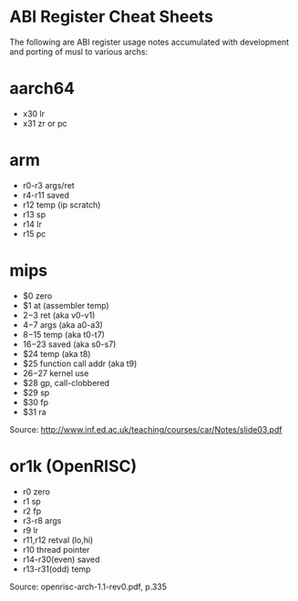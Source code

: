 # ABI Register Cheat Sheets

The following are ABI register usage notes accumulated with development and porting of musl to various archs:

# aarch64

* x30 lr
* x31 zr or pc

# arm

* r0-r3 args/ret
* r4-r11 saved
* r12 temp (ip scratch)
* r13 sp
* r14 lr
* r15 pc

# mips

* $0 zero
* $1 at (assembler temp)
* $2-$3 ret (aka v0-v1)
* $4-$7 args (aka a0-a3)
* $8-$15 temp (aka t0-t7)
* $16-$23 saved (aka s0-s7)
* $24 temp (aka t8)
* $25 function call addr (aka t9)
* $26-$27 kernel use
* $28 gp, call-clobbered
* $29 sp
* $30 fp
* $31 ra

Source: http://www.inf.ed.ac.uk/teaching/courses/car/Notes/slide03.pdf

# or1k (OpenRISC)

* r0 zero
* r1 sp
* r2 fp
* r3-r8 args
* r9 lr
* r11,r12 retval (lo,hi)
* r10 thread pointer
* r14-r30(even) saved
* r13-r31(odd) temp

Source: openrisc-arch-1.1-rev0.pdf, p.335
